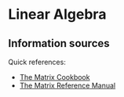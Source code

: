 # Linear Algebra
## Information sources
Quick references:
- [The Matrix Cookbook](https://www.math.uwaterloo.ca/~hwolkowi/matrixcookbook.pdf)
- [The Matrix Reference Manual](http://www.ee.ic.ac.uk/hp/staff/dmb/matrix/intro.html)
